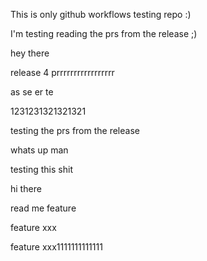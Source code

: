 


This is only github workflows testing repo :)


I'm testing reading the prs from the release ;)


hey there 


release 4 prrrrrrrrrrrrrrrrr



as se er te  


1231231321321321

testing the prs from the release

whats up man 

testing this shit 

hi there 

read me feature


feature xxx

feature xxx1111111111111